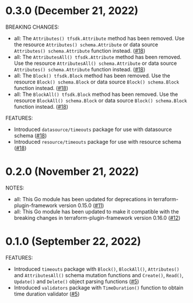 # 0.3.0 (December 21, 2022)

BREAKING CHANGES:
* all: The `Attributes() tfsdk.Attribute` method has been removed. Use the resource `Attributes() schema.Attribute` or data source `Attributes() schema.Attribute` function instead. ([#18](https://github.com/hashicorp/terraform-plugin-framework-timeouts/issues/18))
* all: The `AttributesAll() tfsdk.Attribute` method has been removed. Use the resource `AttributesAll() schema.Attribute` or data source `Attributes() schema.Attribute` function instead. ([#18](https://github.com/hashicorp/terraform-plugin-framework-timeouts/issues/18))
* all: The `Block() tfsdk.Block` method has been removed. Use the resource `Block() schema.Block` or data source `Block() schema.Block` function instead. ([#18](https://github.com/hashicorp/terraform-plugin-framework-timeouts/issues/18))
* all: The `BlockAll() tfsdk.Block` method has been removed. Use the resource `BlockAll() schema.Block` or data source `Block() schema.Block` function instead. ([#18](https://github.com/hashicorp/terraform-plugin-framework-timeouts/issues/18))

FEATURES:
* Introduced `datasource/timeouts` package for use with datasource schema ([#18](https://github.com/hashicorp/terraform-plugin-framework-timeouts/issues/18))
* Introduced `resource/timeouts` package for use with resource schema ([#18](https://github.com/hashicorp/terraform-plugin-framework-timeouts/issues/18))


# 0.2.0 (November 21, 2022)

NOTES:

* all: This Go module has been updated for deprecations in terraform-plugin-framework version 0.15.0 ([#11](https://github.com/hashicorp/terraform-plugin-framework-timeouts/issues/11))
* all: This Go module has been updated to make it compatible with the breaking changes in terraform-plugin-framework version 0.16.0 ([#12](https://github.com/hashicorp/terraform-plugin-framework-timeouts/issues/12))

# 0.1.0 (September 22, 2022)

FEATURES:
* Introduced `timeouts` package with `Block()`, `BlockAll()`, `Attributes()` and `AttributesAll()` schema mutation functions and `Create()`, `Read()`, `Update()` and `Delete()` object parsing functions ([#5](https://github.com/hashicorp/terraform-plugin-framework-timeouts/issues/5))
* Introduced `validators` package with `TimeDuration()` function to obtain time duration validator ([#5](https://github.com/hashicorp/terraform-plugin-framework-timeouts/issues/5))

